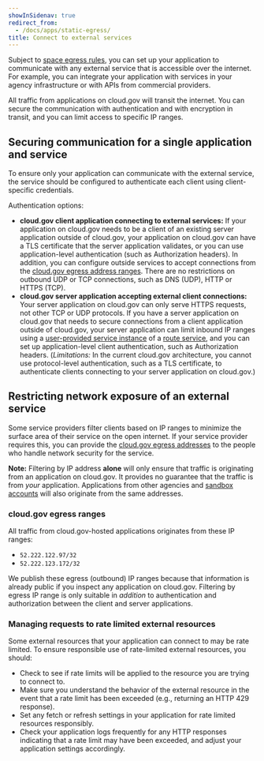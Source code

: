 ```yaml
---
showInSidenav: true
redirect_from:
  - /docs/apps/static-egress/
title: Connect to external services
---
```


Subject to [space egress rules](/docs/management/space-egress), you can set up your application to communicate with any external service that is accessible over the internet. For example, you can integrate your application with services in your agency infrastructure or with APIs from commercial providers.

All traffic from applications on cloud.gov will transit the internet. You can secure the communication with authentication and with encryption in transit, and you can limit access to specific IP ranges.

## Securing communication for a single application and service

To ensure only your application can communicate with the external service, the service should be configured to authenticate each client using client-specific credentials.

Authentication options:

- **cloud.gov client application connecting to external services:** If your application on cloud.gov needs to be a client of an existing server application outside of cloud.gov, your application on cloud.gov can have a TLS certificate that the server application validates, or you can use application-level authentication (such as Authorization headers). In addition, you can configure outside services to accept connections from the [cloud.gov egress address ranges](#cloudgov-egress-ranges). There are no restrictions on outbound UDP or TCP connections, such as DNS (UDP), HTTP or HTTPS (TCP).
- **cloud.gov server application accepting external client connections:** Your server application on cloud.gov can only serve HTTPS requests, not other TCP or UDP protocols. If you have a server application on cloud.gov that needs to secure connections from a client application outside of cloud.gov, your server application can limit inbound IP ranges using a [user-provided service instance](https://docs.cloudfoundry.org/devguide/services/user-provided.html) of a [route service](https://docs.cloudfoundry.org/devguide/services/route-binding.html), and you can set up application-level client authentication, such as Authorization headers. (_Limitations:_ In the current cloud.gov architecture, you cannot use protocol-level authentication, such as a TLS certificate, to authenticate clients connecting to your server application on cloud.gov.)

## Restricting network exposure of an external service

Some service providers filter clients based on IP ranges to minimize the surface area of their service on the open internet. If your service provider requires this, you can provide the [cloud.gov egress addresses](#cloudgov-egress-ranges) to the people who handle network security for the service.

**Note:** Filtering by IP address **alone** will only ensure that traffic is originating from an application on cloud.gov. It provides no guarantee that the traffic is from _your_ application. Applications from other agencies and [sandbox accounts](/docs/pricing/free-limited-sandbox) will also originate from the same addresses.

### cloud.gov egress ranges

All traffic from cloud.gov-hosted applications originates from these IP ranges:

- `52.222.122.97/32`
- `52.222.123.172/32`

We publish these egress (outbound) IP ranges because that information is already public if you inspect any application on cloud.gov. Filtering by egress IP range is only suitable in _addition_ to authentication and authorization between the client and server applications.

### Managing requests to rate limited external resources

Some external resources that your application can connect to may be rate limited. To ensure responsible use of rate-limited external resources, you should:

- Check to see if rate limits will be applied to the resource you are trying to connect to.
- Make sure you understand the behavior of the external resource in the event that a rate limit has been exceeded (e.g., returning an HTTP 429 response).
- Set any fetch or refresh settings in your application for rate limited resources responsibly.
- Check your application logs frequently for any HTTP responses indicating that a rate limit may have been exceeded, and adjust your application settings accordingly.
